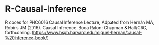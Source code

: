 # R-Causal-Inference
R codes for PHC6016 Causal Inference Lecture,
Adpated from Hernán MA, Robins JM (2016). Causal Inference. Boca Raton: Chapman & Hall/CRC, forthcoming. (https://www.hsph.harvard.edu/miguel-hernan/causal-%20inference-book/)


